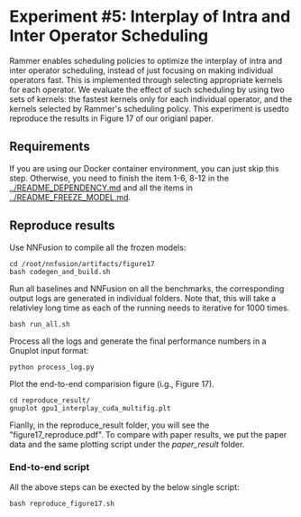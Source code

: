 # Experiment #5: Interplay of Intra and Inter Operator Scheduling

Rammer enables scheduling policies to optimize the interplay of intra and inter operator scheduling, instead of just focusing on making individual operators fast.
This is implemented through selecting appropriate kernels for each operator. 
We evaluate the effect of such scheduling by using two sets of kernels: the fastest kernels only for each individual operator, and the kernels selected by Rammer's scheduling policy.
This experiment is usedto reproduce the results in Figure 17 of our origianl paper.

## Requirements

If you are using our Docker container environment, you can just skip this step. Otherwise, you need to finish the item 1-6, 8-12 in the [../README_DEPENDENCY.md](../README_DEPENDENCY.md) and all the items in [../README_FREEZE_MODEL.md](../README_FREEZE_MODEL.md).

## Reproduce results
Use NNFusion to compile all the frozen models:
```
cd /root/nnfusion/artifacts/figure17
bash codegen_and_build.sh
```
Run all baselines and NNFusion on all the benchmarks, the corresponding output logs are generated in individual folders. 
Note that, this will take a relativley long time as each of the running needs to iterative for 1000 times.
```
bash run_all.sh
```
Process all the logs and generate the final performance numbers in a Gnuplot input format:
```
python process_log.py
```
Plot the end-to-end comparision figure (i.g., Figure 17). 
```
cd reproduce_result/
gnuplot gpu1_interplay_cuda_multifig.plt
```
Fianlly, in the reproduce_result folder, you will see the "figure17_reproduce.pdf".
To compare with paper results, we put the paper data and the same plotting script under the *paper_result* folder.

### End-to-end script
All the above steps can be exected by the below single script:
```
bash reproduce_figure17.sh
```